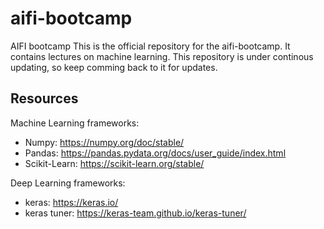 # aifi-bootcamp
AIFI bootcamp
This is the official repository for the aifi-bootcamp. It contains lectures on machine learning. This repository is under continous updating, so keep comming back to it for updates.

## Resources
Machine Learning frameworks:
* Numpy: https://numpy.org/doc/stable/
* Pandas: https://pandas.pydata.org/docs/user_guide/index.html
* Scikit-Learn: https://scikit-learn.org/stable/


Deep Learning frameworks:
* keras: https://keras.io/
* keras tuner: https://keras-team.github.io/keras-tuner/
